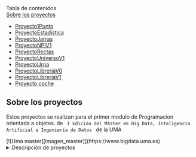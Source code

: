 <!--<details>-->
  <summary>Tabla de contenidos</summary>
    <a href="#sobre-los-proyectos">Sobre los proyectos</a>
    <ul>
      <li><a href="#proyecto1punto">Proyecto1Punto</a></li>
      <li><a href="#proyectoestadistica">ProyectoEstadistica</a></li>
      <li><a href="#proyectojarras">ProyectoJarras</a></li>
      <li><a href="#proyectonpiv1">ProyectoNPIV1</a></li>
      <li><a href="#proyectorectas">ProyectoRectas</a></li>
      <li><a href="#proyectouniversov1">ProyectoUniversoV1</a></li>
      <li><a href="#proyectourna">ProyectoUrna</a></li>
      <li><a href="#proyectoLibreriaV0">ProyectoLibreriaV0</a></li>
      <li><a href="#proyectoLibreriaV1">ProyectoLibreriaV1</a></li>
      <li><a href="#proyectoCoche">Proyecto coche </a></li>
    </ul>
<!--</details>-->

<h2 id="sobre-los-proyectos">Sobre los proyectos</h2>
<p>Estos proyectos se realizan para el primer modulo de Programacion orientada a objetos. de <code> I Edición del Máster en Big Data, Inteligencia Artificial e Ingeniería de Datos </code> de la UMA </p>
[![Uma master][imagen_master]](https://www.bigdata.uma.es)

<details>
<summary>Descripción de proyectos</summary>

<h3 id="proyecto1punto">Proyecto1Punto</h3>
<p>Algunos ejemplos que hicimos en clase. Posee una clase Punto básica y su implementación</p>

<h3 id="proyectoestadistica">ProyectoEstadistica</h3>
<p>Ejercicio de labaratorio en el que se usa clase para ayudar a calcular varianza y media.</p>

<h3 id="proyectojarras">ProyectoJarras</h3>
<p>Clásico problema de programación orientada a objetos. En el que hay una jarra que tiene una cantidad y contenido y métodos como llenarse, vaciarse o llenar otra jarra </p>
<p>Ademas está la clase Mesa que en el que usando un Enum de posición para poseer varias jarras.</p>

<h3 id="proyectonpiv1">ProyectoNPIV1</h3>
<p>Consiste en una calculadora que permite sumar, restar, multiplicar y dividir utilizando la notación polaca inversa. </p>

<h3 id="proyectorectas">ProyectoRectas</h3>
<p>En progreso...</p>

<h3 id="proyectouniversov1">ProyectoUniversoV1</h3>
<p>En progreso...</p>

<h3 id="proyectourna">ProyectoUrna</h3>
<p>Típico problema en el que se tiene una urna y se pueden añadir bolas y obtener de forma aleatoria una de las bolas</p>

<h3 id="proyectoLibreriaV0">ProtectoLibreriaV0</h3>
<p>Proyecto en el que existen dos clases, una librería que contiene libros. Cada libro posee autor, titulo y precio. La gestión de los libros en la librería se realiza con un <code>array</code></p>

<h3 id="proyectoLibreriaV1">ProyectoLibreriaV1</h3>
<p>Proyecto en el que existen dos clases, una librería que contiene libros. Cada libro posee autor, titulo y precio. La gestión de los libros en la librería se realiza con una <code>Lista</code></p>

<h3 id ="proyectoCoche">ProyectoCoche </h3>
<p> Proyecto para practicar herencia en el que hay dos clases Coche y CocheImportado. Un CocheImportado redefine el método de calcular su precio total al que se le añade una homologación</p>
     
</details>





[imagen_master]:https://www.bigdata.uma.es/wp-content/uploads/2022/05/Logo-2022-ok-web-290.png


